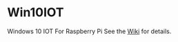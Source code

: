 # Win10IOT
Windows 10 IOT For Raspberry Pi
See the [Wiki](https://github.com/DFRobot/Win10IOT/wiki) for details.
